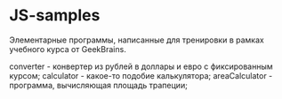 # JS-samples
Элементарные программы, написанные для тренировки в рамках учебного курса от GeekBrains.

converter - конвертер из рублей в доллары и евро с фиксированным курсом;
calculator - какое-то подобие калькулятора;
areaCalculator - программа, вычисляющая площадь трапеции;
